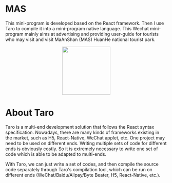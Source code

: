 # MAS
This mini-program is developed based on the React framework. Then I use Taro to compile it into a mini-program native language. This Wechat mini-program mainly aims at advertising and providing user-guide for tourists who may visit and visit MaAnShan (MAS) HuanHe national tourist park.

<div align=center><img width="150" height="150" src="https://github.com/sfwu/Auxiliary/blob/master/MAS/Pic/samplePic.png)"/></div>

# About Taro

Taro is a multi-end development solution that follows the React syntax specification. Nowadays, there are many kinds of frameworks existing in the market, such as H5, React-Native, WeChat applet, etc. One project may need to be used on different ends. Writing multiple sets of code for different ends is obviously costly. So it is extremely necessary to write one set of code which is able to be adapted to multi-ends.

With Taro, we can just write a set of codes, and then compile the source code separately through Taro's compilation tool, which can be run on different ends (WeChat/Baidu/Alipay/Byte Beater, H5, React-Native, etc.).
